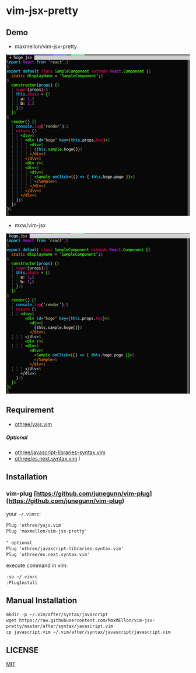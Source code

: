 vim-jsx-pretty
=======

Demo
---

- maxmellon/vim-jsx-pretty

![](https://raw.githubusercontent.com/MaxMEllon/demos/master/vim-jsx-pretty/vim-jsx-pretty.png)

- mxw/vim-jsx

![](https://raw.githubusercontent.com/MaxMEllon/demos/master/vim-jsx-pretty/vim-jsx.png)

Requirement
---

- [othree/yajs.vim](https://github.com/othree/yajs.vim)

##### Optional

- [othree/javascript-libraries-syntax.vim](https://github.com/othree/javascript-libraries-syntax.vim)
- [othree/es.next.syntax.vim](https://github.com/othree/es.next.syntax.vim)
l

Installation
---

### vim-plug [https://github.com/junegunn/vim-plug](https://github.com/junegunn/vim-plug)

your `~/.vimrc`:

    Plug 'othree/yajs.vim'
    Plug 'maxmellon/vim-jsx-pretty'

    " optional
    Plug 'othree/javascript-libraries-syntax.vim'
    Plug 'othree/es.next.syntax.vim'

execute command in vim:

    :so ~/.vimrc
    :PlugInstall

Manual Installation
---

```
mkdir -p ~/.vim/after/syntax/javascript
wget https://raw.githubusercontent.com/MaxMEllon/vim-jsx-pretty/master/after/syntax/javascript.vim
cp javascript.vim ~/.vim/after/syntax/javascript/javascript.vim
```

LICENSE
---
[MIT](./LICENSE.txt)
